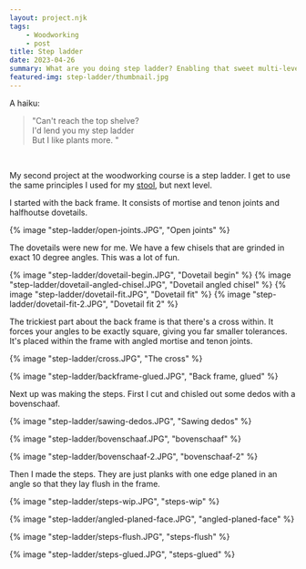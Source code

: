 ```yaml
---
layout: project.njk
tags: 
    - Woodworking
    - post
title: Step ladder
date: 2023-04-26
summary: What are you doing step ladder? Enabling that sweet multi-level plant action.
featured-img: step-ladder/thumbnail.jpg
---
```


A haiku: 
<blockquote>
"Can't reach the top shelve?<br />
I'd lend you my step ladder<br />
But I like plants more.
"<br />
</blockquote>
<br>


My second project at the woodworking course is a step ladder. I get to use the same principles I used for my <a href="/projects/stool" target="_blank">stool</a>, but next level. 

I started with the back frame. It consists of mortise and tenon joints and halfhoutse dovetails.

{% image "step-ladder/open-joints.JPG", "Open joints" %}

The dovetails were new for me. We have a few chisels that are grinded in exact 10 degree angles. This was a lot of fun.

{% image "step-ladder/dovetail-begin.JPG", "Dovetail begin" %} 
{% image "step-ladder/dovetail-angled-chisel.JPG", "Dovetail angled chisel" %} 
{% image "step-ladder/dovetail-fit.JPG", "Dovetail fit" %} 
{% image "step-ladder/dovetail-fit-2.JPG", "Dovetail fit 2" %} 

The trickiest part about the back frame is that there's a cross within. It forces your angles to be exactly square, giving you far smaller tolerances. It's placed within the frame with angled mortise and tenon joints.

{% image "step-ladder/cross.JPG", "The cross" %} 

{% image "step-ladder/backframe-glued.JPG", "Back frame, glued" %} 



Next up was making the steps. First I cut and chisled out some dedos with a bovenschaaf.

{% image "step-ladder/sawing-dedos.JPG", "Sawing dedos" %} 

{% image "step-ladder/bovenschaaf.JPG", "bovenschaaf" %} 

{% image "step-ladder/bovenschaaf-2.JPG", "bovenschaaf-2" %} 


Then I made the steps. They are just planks with one edge planed in an angle so that they lay flush in the frame.

{% image "step-ladder/steps-wip.JPG", "steps-wip" %} 

{% image "step-ladder/angled-planed-face.JPG", "angled-planed-face" %} 

{% image "step-ladder/steps-flush.JPG", "steps-flush" %} 

{% image "step-ladder/steps-glued.JPG", "steps-glued" %} 



